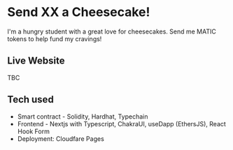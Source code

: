 
# Send XX a Cheesecake!

I'm a hungry student with a great love for cheesecakes. Send me MATIC tokens to help fund my cravings!

## Live Website

TBC


## Tech used

- Smart contract - Solidity, Hardhat, Typechain
- Frontend - Nextjs with Typescript, ChakraUI, useDapp (EthersJS), React Hook Form
- Deployment: Cloudfare Pages

